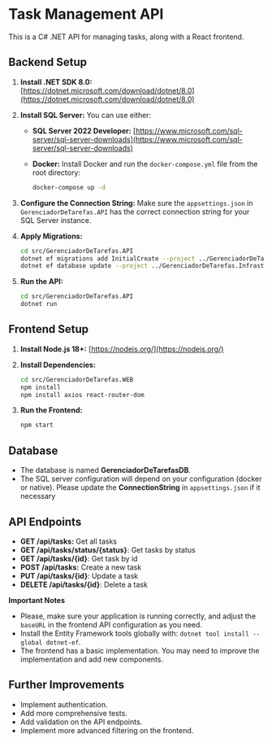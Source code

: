 # Task Management API

This is a C# .NET API for managing tasks, along with a React frontend.

## Backend Setup

1.  **Install .NET SDK 8.0:** [https://dotnet.microsoft.com/download/dotnet/8.0](https://dotnet.microsoft.com/download/dotnet/8.0)
2.  **Install SQL Server:** You can use either:
    *   **SQL Server 2022 Developer:** [https://www.microsoft.com/sql-server/sql-server-downloads](https://www.microsoft.com/sql-server/sql-server-downloads)
    *   **Docker:** Install Docker and run the `docker-compose.yml` file from the root directory:

        ```bash
        docker-compose up -d
        ```
3.  **Configure the Connection String:** Make sure the `appsettings.json` in `GerenciadorDeTarefas.API` has the correct connection string for your SQL Server instance.
4.  **Apply Migrations:**
    ```bash
    cd src/GerenciadorDeTarefas.API
    dotnet ef migrations add InitialCreate --project ../GerenciadorDeTarefas.Infrastructure
    dotnet ef database update --project ../GerenciadorDeTarefas.Infrastructure
    ```
5.  **Run the API:**

    ```bash
    cd src/GerenciadorDeTarefas.API
    dotnet run
    ```

## Frontend Setup

1.  **Install Node.js 18+:** [https://nodejs.org/](https://nodejs.org/)
2.  **Install Dependencies:**

    ```bash
    cd src/GerenciadorDeTarefas.WEB
    npm install
    npm install axios react-router-dom
    ```
3.  **Run the Frontend:**

    ```bash
    npm start
    ```

## Database

*   The database is named **GerenciadorDeTarefasDB**.
*   The SQL server configuration will depend on your configuration (docker or native). Please update the **ConnectionString** in `appsettings.json` if it necessary

## API Endpoints

*   **GET /api/tasks:** Get all tasks
*   **GET /api/tasks/status/{status}**: Get tasks by status
*   **GET /api/tasks/{id}**: Get task by id
*   **POST /api/tasks:** Create a new task
*   **PUT /api/tasks/{id}**: Update a task
*   **DELETE /api/tasks/{id}**: Delete a task

**Important Notes**

*   Please, make sure your application is running correctly, and adjust the `baseURL` in the frontend API configuration as you need.
*   Install the Entity Framework tools globally with: `dotnet tool install --global dotnet-ef`.
*   The frontend has a basic implementation. You may need to improve the implementation and add new components.

## Further Improvements

*   Implement authentication.
*   Add more comprehensive tests.
*   Add validation on the API endpoints.
*   Implement more advanced filtering on the frontend.